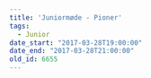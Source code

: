 ```yaml
---
title: 'Juniormøde - Pioner'
tags:
  - Junior
date_start: "2017-03-28T19:00:00"
date_end: "2017-03-28T21:00:00"
old_id: 6655
---
```

